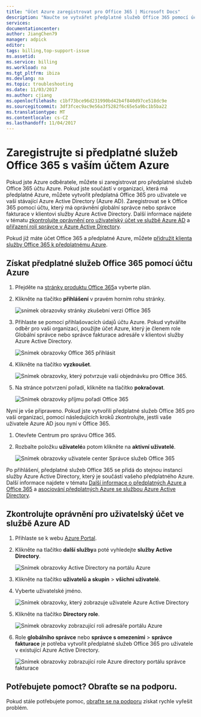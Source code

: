 ```yaml
---
title: "Účet Azure zaregistrovat pro Office 365 | Microsoft Docs"
description: "Naučte se vytvářet předplatné služeb Office 365 pomocí účtu Azure"
services: 
documentationcenter: 
author: JiangChen79
manager: adpick
editor: 
tags: billing,top-support-issue
ms.assetid: 
ms.service: billing
ms.workload: na
ms.tgt_pltfrm: ibiza
ms.devlang: na
ms.topic: troubleshooting
ms.date: 11/03/2017
ms.author: cjiang
ms.openlocfilehash: c1bf73bce96d231990bd42b4f840d97ce518dc9e
ms.sourcegitcommit: 3df3fcec9ac9e56a3f5282f6c65e5a9bc1b5ba22
ms.translationtype: MT
ms.contentlocale: cs-CZ
ms.lasthandoff: 11/04/2017
---
```

# <a name="sign-up-for-an-office-365-subscription-with-your-azure-account"></a>Zaregistrujte si předplatné služeb Office 365 s vaším účtem Azure
Pokud jste Azure odběratele, můžete si zaregistrovat pro předplatné služeb Office 365 účtu Azure. Pokud jste součástí v organizaci, která má předplatné Azure, můžete vytvořit předplatná Office 365 pro uživatele ve vaší stávající Azure Active Directory (Azure AD). Zaregistrovat se k Office 365 pomocí účtu, který má oprávnění globální správce nebo správce fakturace v klientovi služby Azure Active Directory. Další informace najdete v tématu [zkontrolujte oprávnění pro uživatelský účet ve službě Azure AD](#RoleInAzureAD) a [přiřazení rolí správce v Azure Active Directory](../active-directory/active-directory-assign-admin-roles.md).

Pokud již máte účet Office 365 a předplatné Azure, můžete [přidružit klienta služby Office 365 k předplatnému Azure](billing-add-office-365-tenant-to-azure-subscription.md).

## <a name="get-an-office-365-subscription-by-using-your-azure-account"></a>Získat předplatné služeb Office 365 pomocí účtu Azure

1. Přejděte na [stránky produktu Office 365](https://products.office.com/business)a vyberte plán.
2. Klikněte na tlačítko **přihlášení** v pravém horním rohu stránky.

    ![snímek obrazovky stránky zkušební verzi Office 365](./media/billing-use-existing-azure-account-office-365-subscription/12-office-365-trial-page.png)
3. Přihlaste se pomocí přihlašovacích údajů účtu Azure. Pokud vytváříte odběr pro vaši organizaci, použijte účet Azure, který je členem role Globální správce nebo správce fakturace adresáře v klientovi služby Azure Active Directory.

    ![Snímek obrazovky Office 365 přihlásit](./media/billing-use-existing-azure-account-office-365-subscription/13-office-365-sign-in.png)
4. Klikněte na tlačítko **vyzkoušet**.

    ![Snímek obrazovky, který potvrzuje vaši objednávku pro Office 365.](./media/billing-use-existing-azure-account-office-365-subscription/14-office-365-confirm-your-order.png)
5. Na stránce potvrzení pořadí, klikněte na tlačítko **pokračovat**.

    ![Snímek obrazovky příjmu pořadí Office 365](./media/billing-use-existing-azure-account-office-365-subscription/15-office-365-order-receipt.png)

Nyní je vše připraveno. Pokud jste vytvořili předplatné služeb Office 365 pro vaši organizaci, pomocí následujících kroků zkontrolujte, jestli vaše uživatele Azure AD jsou nyní v Office 365.

1. Otevřete Centrum pro správu Office 365.
2. Rozbalte položku **uživatelé**a potom klikněte na **aktivní uživatelé**.

    ![Snímek obrazovky uživatele center Správce služeb Office 365](./media/billing-use-existing-azure-account-office-365-subscription/16-office-365-admin-center-users.png)

Po přihlášení, předplatné služeb Office 365 se přidá do stejnou instanci služby Azure Active Directory, který je součástí vašeho předplatného Azure. Další informace najdete v tématu [Další informace o předplatných Azure a Office 365](billing-use-existing-office-365-account-azure-subscription.md#more-about-subs) a [asociování předplatných Azure se službou Azure Active Directory](../active-directory/active-directory-how-subscriptions-associated-directory.md).

## <a id="RoleInAzureAD"></a>Zkontrolujte oprávnění pro uživatelský účet ve službě Azure AD
1. Přihlaste se k webu [Azure Portal](https://portal.azure.com/).
2. Klikněte na tlačítko **další služby**a poté vyhledejte **služby Active Directory**.

    ![Snímek obrazovky Active Directory na portálu Azure](./media/billing-use-existing-azure-account-office-365-subscription/billing-more-services-active-directory.png)
3. Klikněte na tlačítko **uživatelů a skupin** > **všichni uživatelé**.
4. Vyberte uživatelské jméno. 

    ![Snímek obrazovky, který zobrazuje uživatele Azure Active Directory](./media/billing-use-existing-azure-account-office-365-subscription/billing-users-groups.png)

5. Klikněte na tlačítko **Directory role**.
  
    ![Snímek obrazovky zobrazující roli adresáře portálu Azure](./media/billing-use-existing-azure-account-office-365-subscription/billing-user-directory-role.png)
6.  Role **globálního správce** nebo **správce s omezeními** > **správce fakturace** je potřeba vytvořit předplatné služeb Office 365 pro uživatele v existující Azure Active Directory.

    ![Snímek obrazovky zobrazující role Azure directory portálu správce fakturace](./media/billing-use-existing-azure-account-office-365-subscription/billing-directoryrole-limited.png)

## <a name="need-help-contact-support"></a>Potřebujete pomoct? Obraťte se na podporu.
Pokud stále potřebujete pomoc, [obraťte se na podporu](https://portal.azure.com/?#blade/Microsoft_Azure_Support/HelpAndSupportBlade) získat rychle vyřešit problém. 

